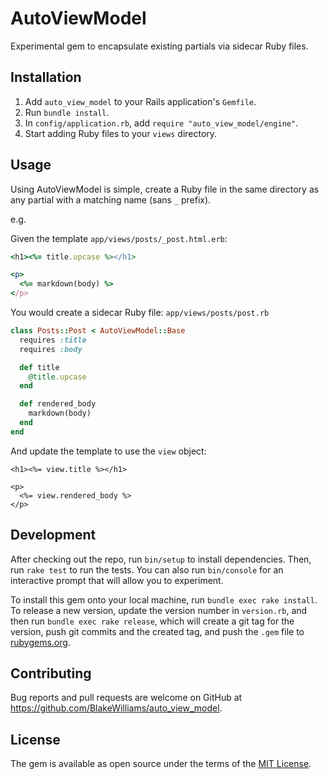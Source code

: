 # AutoViewModel

Experimental gem to encapsulate existing partials via sidecar Ruby files.

## Installation

1. Add `auto_view_model` to your Rails application's `Gemfile`.
1. Run `bundle install`.
1. In `config/application.rb`, add `require "auto_view_model/engine"`.
1. Start adding Ruby files to your `views` directory.

## Usage

Using AutoViewModel is simple, create a Ruby file in the same directory as any
partial with a matching name (sans `_` prefix).

e.g.

Given the template `app/views/posts/_post.html.erb`:

```ruby
<h1><%= title.upcase %></h1>

<p>
  <%= markdown(body) %>
</p>
```

You would create a sidecar Ruby file: `app/views/posts/post.rb`

```ruby
class Posts::Post < AutoViewModel::Base
  requires :title
  requires :body

  def title
    @title.upcase
  end

  def rendered_body
    markdown(body)
  end
end
```

And update the template to use the `view` object:

```
<h1><%= view.title %></h1>

<p>
  <%= view.rendered_body %>
</p>
```

## Development

After checking out the repo, run `bin/setup` to install dependencies. Then, run `rake test` to run the tests. You can also run `bin/console` for an interactive prompt that will allow you to experiment.

To install this gem onto your local machine, run `bundle exec rake install`. To release a new version, update the version number in `version.rb`, and then run `bundle exec rake release`, which will create a git tag for the version, push git commits and the created tag, and push the `.gem` file to [rubygems.org](https://rubygems.org).

## Contributing

Bug reports and pull requests are welcome on GitHub at https://github.com/BlakeWilliams/auto_view_model.

## License

The gem is available as open source under the terms of the [MIT License](https://opensource.org/licenses/MIT).
